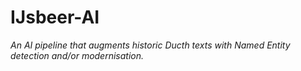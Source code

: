 IJsbeer-AI
==========

*An AI pipeline that augments historic Ducth texts with Named Entity detection and/or modernisation.*
